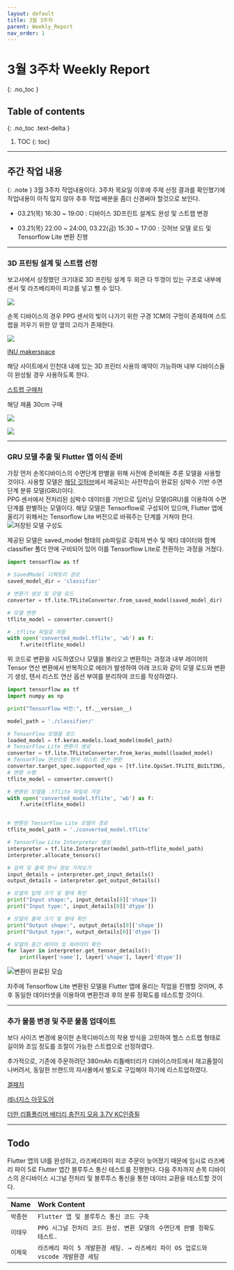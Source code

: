 ```yaml
---
layout: default
title: 3월 3주차
parent: Weekly_Report
nav_order: 1
---
```


# 3월 3주차 Weekly Report
{: .no_toc }

## Table of contents
{: .no_toc .text-delta }

1. TOC
{: toc}

---

## 주간 작업 내용


{: .note }
3월 3주차 작업내용이다. 3주차 목요일 이후에 주제 선정 결과를 확인했기에 작업내용이 아직 많지 않아 추후 작업 배분을 좀더 신경써야 할것으로 보인다.

 - 03.21(목) 16:30 ~ 19:00 : 디바이스 3D프린트 설계도 완성 및 스트랩 변경

 - 03.21(목) 22:00 ~ 24:00, 03.22(금) 15:30 ~ 17:00 : 깃허브 모델 로드 및 Tensorflow Lite 변환 진행


---

### 3D 프린팅 설계 및 스트랩 선정

보고서에서 상정했던 크기대로 3D 프린팅 설계 두 외관 다 뚜껑이 있는 구조로 내부에 센서 및 라즈베리파이 피코를 넣고 뺄 수 있다.

![](/assets/images/W1/p0.png)


손목 디바이스의 경우 PPG 센서의 빛이 나가기 위한 구경 1CM의 구멍이 존재하며 스트랩을 끼우기 위한 양 옆의 고리가 존재한다. 

![](/assets/images/W1/p1.png)


[INU makerspace](http://makerspace.inu.ac.kr/)

해당 사이트에서 인천대 내에 있는 3D 프린터 사용의 예약이 가능하며 내부 디바이스들이 완성될 경우 사용하도록 한다. 

[스트랩 구매처](https://www.lenergys.com/shop/shopdetail.html?branduid=2616671&gad_source=4&gclid=CjwKCAjwte-vBhBFEiwAQSv_xVmF4DQCDUH8IXPDnAo_jXD9XWv3yJRuMUgZ_sLmXaptm4FHoAdX4hoC0D0QAvD_BwE&ref=www.google.com)


해당 제품 30cm 구매


![](/assets/images/W1/p2.png)


![](/assets/images/W1/p3.png)

---

### GRU 모델 추출 및 Flutter 앱 이식 준비
 가장 먼저 손목디바이스의 수면단계 판별을 위해 사전에 준비해둔 추론 모델을 사용할 것이다. 사용할 모델은 [해당 깃허브](https://github.com/cbrnr/sleepecg)에서 제공되는 사전학습이 완료된 심박수 기반 수면단계 분류 모델(GRU)이다.  
PPG 센서에서 전처리된 심박수 데이터를 기반으로 딥러닝 모델(GRU)를 이용하여 수면 단계를 판별하는 모델이다. 해당 모델은 Tensorflow로 구성되어 있으며, Flutter 앱에 올리기 위해서는 Tensorflow Lite 버전으로 바꿔주는 단계를 거쳐야 한다.
![저장된 모델 구성도](/assets/images/W1/p5.png)

제공된 모델은 saved_model 형태의 pb파일로 갖춰져 번수 및 메타 데이터와 함께 classifier 폴더 안에 구비되어 있어 이를 Tensorflow Lite로 전환하는 과정을 거쳤다.

```python
import tensorflow as tf

# SavedModel 디렉토리 경로
saved_model_dir = 'classifier'

# 변환기 생성 및 모델 로드
converter = tf.lite.TFLiteConverter.from_saved_model(saved_model_dir)

# 모델 변환
tflite_model = converter.convert()

# .tflite 파일로 저장
with open('converted_model.tflite', 'wb') as f:
    f.write(tflite_model)
```
 위 코드로 변환을 시도하였으나 모델을 불러오고 변환하는 과정과 내부 레이어의 Tensor 연산 변환에서 반복적으로 에러가 발생하여 아래 코드와 같이 모델 로드와 변환기 생성, 텐서 리스트 연산 옵션 부여를 분리하여 코드를 작성하였다.


```python
import tensorflow as tf
import numpy as np

print("TensorFlow 버전:", tf.__version__)

model_path = './classifier/'

# TensorFlow 모델을 로드
loaded_model = tf.keras.models.load_model(model_path)
# TensorFlow Lite 변환기 생성
converter = tf.lite.TFLiteConverter.from_keras_model(loaded_model)
# TensorFlow 연산으로 텐서 리스트 연산 변환
converter.target_spec.supported_ops = [tf.lite.OpsSet.TFLITE_BUILTINS, tf.lite.OpsSet.SELECT_TF_OPS]
# 변환 수행
tflite_model = converter.convert()

# 변환된 모델을 .tflite 파일로 저장
with open('converted_model.tflite', 'wb') as f:
    f.write(tflite_model)


# 변환된 TensorFlow Lite 모델의 경로
tflite_model_path = './converted_model.tflite'

# TensorFlow Lite Interpreter 생성
interpreter = tf.lite.Interpreter(model_path=tflite_model_path)
interpreter.allocate_tensors()

# 입력 및 출력 텐서 정보 가져오기
input_details = interpreter.get_input_details()
output_details = interpreter.get_output_details()

# 모델의 입력 크기 및 형태 확인
print("Input shape:", input_details[0]['shape'])
print("Input type:", input_details[0]['dtype'])

# 모델의 출력 크기 및 형태 확인
print("Output shape:", output_details[0]['shape'])
print("Output type:", output_details[0]['dtype'])

# 모델의 중간 레이어 및 파라미터 확인
for layer in interpreter.get_tensor_details():
    print(layer['name'], layer['shape'], layer['dtype'])
```

![변환이 완료된 모습](/assets/images/W1/p4.png)

 차주에 Tensorflow Lite 변환된 모델을 Flutter 앱에 올리는 작업을 진행할 것이며, 추후 동일한 데이터셋을 이용하여 변환전과 후의 분류 정확도를 테스트할 것이다.

---

### 추가 물품 변경 및 주문 물품 업데이트

보다 사이즈 변경에 용이한 손목디바이스의 착용 방식을 고민하여 헬스 스트랩 형태로 길이와 조임 정도를 조절이 가능한 스트랩으로 선정하였다.

추가적으로, 기존에 주문하려던 380mAh 리튬배터리가 디바이스마트에서 재고품절이 나버려서, 동일한 브랜드의 자사몰에서 별도로 구입해야 하기에 리스트업하였다.

[겔패치](https://ko.aliexpress.com/item/4000068417083.html?spm=a2g0o.detail.pcDetailTopMoreOtherSeller.1.1470mLh8mLh8q8&gps-id=pcDetailTopMoreOtherSeller&scm=1007.40050.354490.0&scm_id=1007.40050.354490.0&scm-url=1007.40050.354490.0&pvid=a3ce2662-f3c8-4496-a43f-cb9e4895a0b1&_t=gps-id:pcDetailTopMoreOtherSeller,scm-url:1007.40050.354490.0,pvid:a3ce2662-f3c8-4496-a43f-cb9e4895a0b1,tpp_buckets:668%232846%238114%231999&pdp_npi=4%40dis%21KRW%211964%211368%21%21%211.45%211.01%21%402140e84617104267588128301e3459%2110000000176094709%21rec%21KR%21%21AB&utparam-url=scene%3ApcDetailTopMoreOtherSeller%7Cquery_from%3A)

[레너지스 아웃도어](https://www.lenergys.com/shop/shopdetail.html?branduid=2616671&gad_source=4&gclid=CjwKCAjwte-vBhBFEiwAQSv_xVmF4DQCDUH8IXPDnAo_jXD9XWv3yJRuMUgZ_sLmXaptm4FHoAdX4hoC0D0QAvD_BwE&ref=www.google.com)

[더한 리튬폴리머 배터리 충전지 모음 3.7V KC인증필](https://m.thehanpart.co.kr/product/detail.html?product_no=196&cate_no=1&display_group=7)

---

## Todo
Flutter 앱의 UI를 완성하고, 라즈베리파이 피코 주문이 늦어졌기 때문에 임시로 라즈베리 파이 5로 Flutter 앱간 블루투스 통신 테스트를 진행한다.
다음 주차까지 손목 디바이스의 온디바이스 시그널 전처리 및 블루투스 통신을 통한 데이터 교환을 테스트할 것이다.  


| Name    | Work Content |
|:--------|:------------------------------|
| `박종현` | `Flutter 앱 및 블루투스 통신 코드 구축` |
| `이태우` | `PPG 시그널 전처리 코드 완성. 변환 모델의 수면단계 판별 정확도 테스트.` |
| `이제욱` | `라즈베리 파이 5 개발환경 세팅. → 라즈베리 파이 OS 업로드와 vscode 개발환경 세팅` |

